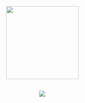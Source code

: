<div align="center">
 <img style="flex: 1 1 41%; max-width: 500px; height:195px; max-height: 195px;" src="https://github-readme-stats.vercel.app/api/top-langs/?username=salamandergl&layout=compact&border_color=ffffff&title_color=70A5EF&text_color=ffffff&bg_color=0D1117"/>
</div>
<p align="center">
  <br>
  <img src="https://github-profile-trophy.vercel.app/?username=salamandergl&theme=tokyonight&row=1&column=4&margin-w=15&margin-h=15&bg_color=0D1117" />
</p>
